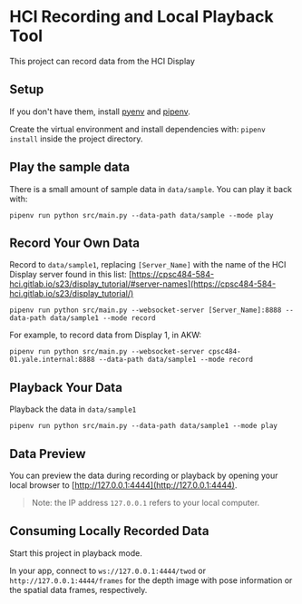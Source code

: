 # HCI Recording and Local Playback Tool

This project can record data from the HCI Display

## Setup

If you don't have them, install [pyenv](https://github.com/pyenv/pyenv#basic-github-checkout) and [pipenv](https://pypi.org/project/pipenv/).

Create the virtual environment and install dependencies with: `pipenv install` inside the project directory.

## Play the sample data

There is a small amount of sample data in `data/sample`. You can play it back with:

```
pipenv run python src/main.py --data-path data/sample --mode play
```

## Record Your Own Data

Record to `data/sample1`, replacing `[Server_Name]` with the name of the HCI Display server found in this list: [https://cpsc484-584-hci.gitlab.io/s23/display_tutorial/#server-names](https://cpsc484-584-hci.gitlab.io/s23/display_tutorial/)

```
pipenv run python src/main.py --websocket-server [Server_Name]:8888 --data-path data/sample1 --mode record
```

For example, to record data from Display 1, in AKW: 
```
pipenv run python src/main.py --websocket-server cpsc484-01.yale.internal:8888 --data-path data/sample1 --mode record
```

## Playback Your Data

Playback the data in `data/sample1`

```
pipenv run python src/main.py --data-path data/sample1 --mode play
```

## Data Preview

You can preview the data during recording or playback by opening your local browser to [http://127.0.0.1:4444](http://127.0.0.1:4444).

> Note: the IP address `127.0.0.1` refers to your local computer.

## Consuming Locally Recorded Data

Start this project in playback mode.

In your app, connect to `ws://127.0.0.1:4444/twod` or `http://127.0.0.1:4444/frames` for the depth image with pose information or the spatial data frames, respectively.
